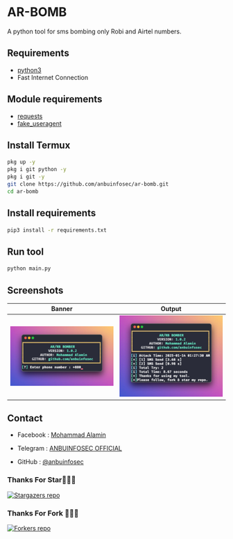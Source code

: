 # AR-BOMB
A python tool for sms bombing only Robi and Airtel numbers.

## Requirements
- [python3](https://www.python.org/downloads/)
- Fast Internet Connection 

## Module requirements 
- [requests](https://pypi.org/project/requests/)
- [fake_useragent](https://pypi.org/project/fake-useragent/)
## Install Termux

````bash
pkg up -y
pkg i git python -y
pkg i git -y
git clone https://github.com/anbuinfosec/ar-bomb.git
cd ar-bomb
````

## Install requirements
````bash
pip3 install -r requirements.txt
````

## Run tool
````bash
python main.py
````

## Screenshots

| Banner | Output |
| :---: | :---: |
| ![image](https://raw.githubusercontent.com/anbuinfosec/anbuinfosec/refs/heads/main/assets/ar-bomb/1.jpg) | ![image](https://raw.githubusercontent.com/anbuinfosec/anbuinfosec/refs/heads/main/assets/ar-bomb/2.jpg) |

## Contact
- Facebook : [Mohammad Alamin](https://www.facebook.com/anbuinfosec)

- Telegram : [ANBUINFOSEC OFFICIAL](https://t.me/anbuinfosec_official)

- GitHub : [@anbuinfosec](https://github.com/anbuinfosec)

### Thanks For Star🙏👨‍💻
[![Stargazers repo](https://reporoster.com/stars/anbuinfosec/ar-bomb)](https://github.com/anbuinfosec/ar-bomb/)

### Thanks For Fork 🙏👨‍💻

[![Forkers repo](https://reporoster.com/forks/anbuinfosec/ar-bomb)](https://github.com/anbuinfosec/ar-bomb/network/members)